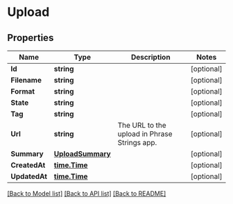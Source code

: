 # Upload

## Properties

Name | Type | Description | Notes
------------ | ------------- | ------------- | -------------
**Id** | **string** |  | [optional] 
**Filename** | **string** |  | [optional] 
**Format** | **string** |  | [optional] 
**State** | **string** |  | [optional] 
**Tag** | **string** |  | [optional] 
**Url** | **string** | The URL to the upload in Phrase Strings app.  | [optional] 
**Summary** | [**UploadSummary**](UploadSummary.md) |  | [optional] 
**CreatedAt** | [**time.Time**](time.Time.md) |  | [optional] 
**UpdatedAt** | [**time.Time**](time.Time.md) |  | [optional] 

[[Back to Model list]](../README.md#documentation-for-models) [[Back to API list]](../README.md#documentation-for-api-endpoints) [[Back to README]](../README.md)


